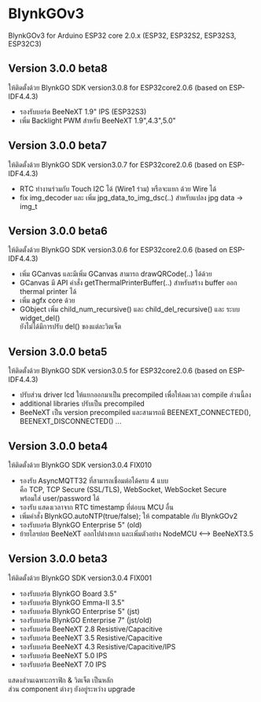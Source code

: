 # BlynkGOv3
 BlynkGOv3 for Arduino ESP32 core 2.0.x  (ESP32, ESP32S2, ESP32S3, ESP32C3)

## Version 3.0.0 beta8  
ให้ติดตั้งด้วย BlynkGO SDK version3.0.8 for ESP32core2.0.6 (based on ESP-IDF4.4.3)  
 - รองรับบอร์ด BeeNeXT 1.9" IPS (ESP32S3)
 - เพิ่ม Backlight PWM สำหรับ BeeNeXT 1.9",4.3",5.0"

## Version 3.0.0 beta7  
ให้ติดตั้งด้วย BlynkGO SDK version3.0.7 for ESP32core2.0.6 (based on ESP-IDF4.4.3)  
 - RTC ทำงานร่วมกับ Touch I2C ได้ (Wire1 ร่วม) หรือจะแยก ด้วย Wire ได้  
 - fix img_decoder และ เพิ่ม jpg_data_to_img_dsc(..)  สำหรับแปลง jpg data -> img_t 
 
## Version 3.0.0 beta6  
ให้ติดตั้งด้วย BlynkGO SDK version3.0.6 for ESP32core2.0.6 (based on ESP-IDF4.4.3)  

 - เพิ่ม GCanvas และมีเพิ่ม GCanvas สามารถ drawQRCode(..) ได้ด้วย
 - GCanvas มี API คำสั่ง getThermalPrinterBuffer(..) สำหรับสร้าง buffer ออก thermal printer ได้
 - เพิ่ม agfx core ด้วย
 - GObject เพิ่ม child_num_recursive() และ child_del_recursive() และ ระบบ widget_del()  
   ยังไม่ได้มีการปรับ del() ของแต่ละวิตเจ็ต

## Version 3.0.0 beta5  
ให้ติดตั้งด้วย BlynkGO SDK version3.0.5 for ESP32core2.0.6 (based on ESP-IDF4.4.3)  

- ปรับส่วน driver lcd ให้แยกออกมาเป็น precompiled เพื่อให้ลดเวลา compile ส่วนนี้ลง
- additional libraries ปรับเป็น precompiled  
- BeeNeXT เป็น version precompiled และสามารถมี BEENEXT_CONNECTED(), BEENEXT_DISCONNECTED() ...

## Version 3.0.0 beta4  
ให้ติดตั้งด้วย BlynkGO SDK version3.0.4 FIX010

- รองรับ AsyncMQTT32 ที่สามารถเชื่อมต่อได้ครบ 4 แบบ  
คือ TCP, TCP Secure (SSL/TLS), WebSocket, WebSocket Secure  
พร้อมใส่ user/password ได้  
- รองรับ แสดงเวลาจาก RTC timestamp ที่ต่อบน MCU อื่น   
- เพิ่มคำสั่ง BlynkGO.autoNTP(true/false); ให้ compatable กับ BlynkGOv2  
- รองรับบอร์ด BlynkGO Enterprise 5" (old)
- ย้ายไลฯย่อย BeeNeXT ออกไปต่างหาก และเพิ่มตัวอย่าง NodeMCU <--> BeeNeXT3.5
  
## Version 3.0.0 beta3  
ให้ติดตั้งด้วย BlynkGO SDK version3.0.4 FIX001

- รองรับบอร์ด BlynkGO Board 3.5" 
- รองรับบอร์ด BlynkGO Emma-II 3.5"
- รองรับบอร์ด BlynkGO Enterprise 5" (jst)
- รองรับบอร์ด BlynkGO Enterprise 7" (่jst/old)
- รองรับบอร์ด BeeNeXT 2.8 Resistive/Capacitive
- รองรับบอร์ด BeeNeXT 3.5 Resistive/Capacitive
- รองรับบอร์ด BeeNeXT 4.3 Resistive/Capacitive/IPS
- รองรับบอร์ด BeeNeXT 5.0 IPS
- รองรับบอร์ด BeeNeXT 7.0 IPS

แสดงส่วนเฉพาะกราฟิก & วิตเจ็ต เป็นหลัก  
ส่วน component ต่างๆ ยังอยู่ระหว่าง upgrade
